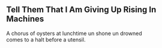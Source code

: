 Tell Them That I Am Giving Up Rising In Machines
------------------------------------------------
A chorus of oysters at lunchtime un shone un drowned  
comes to a halt before a utensil.  
